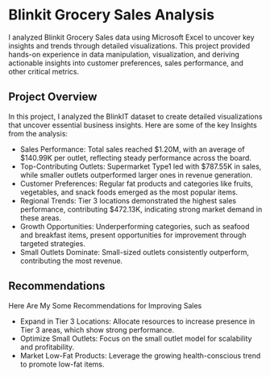 # Blinkit Grocery Sales Analysis

I analyzed Blinkit Grocery Sales data using Microsoft Excel to uncover key insights and trends through detailed visualizations. This project provided hands-on experience in data manipulation, visualization, and deriving actionable insights into customer preferences, sales performance, and other critical metrics.

##  Project Overview
In this project, I analyzed the BlinkIT dataset to create detailed visualizations that uncover essential business insights. Here are some of the key Insights from the analysis:

- Sales Performance: Total sales reached $1.20M, with an average of $140.99K per outlet, reflecting steady performance across the board.
- Top-Contributing Outlets: Supermarket Type1 led with $787.55K in sales, while smaller outlets outperformed larger ones in revenue generation.
- Customer Preferences: Regular fat products and categories like fruits, vegetables, and snack foods emerged as the most popular items.
- Regional Trends: Tier 3 locations demonstrated the highest sales performance, contributing $472.13K, indicating strong market demand in these areas.
- Growth Opportunities: Underperforming categories, such as seafood and breakfast items, present opportunities for improvement through targeted strategies.
- Small Outlets Dominate: Small-sized outlets consistently outperform, contributing the most revenue.

## Recommendations
Here Are My Some Recommendations for Improving Sales

- Expand in Tier 3 Locations: Allocate resources to increase presence in Tier 3 areas, which show strong performance.
- Optimize Small Outlets: Focus on the small outlet model for scalability and profitability.
- Market Low-Fat Products: Leverage the growing health-conscious trend to promote low-fat items.






